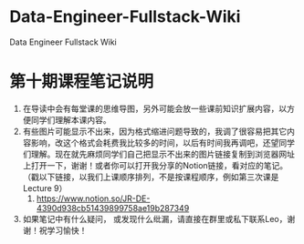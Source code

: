 
# Data-Engineer-Fullstack-Wiki
Data Engineer Fullstack Wiki

# 第十期课程笔记说明

1. 在导读中会有每堂课的思维导图，另外可能会放一些课前知识扩展内容，以方便同学们理解本课内容。
2. 有些图片可能显示不出来，因为格式缩进问题导致的，我调了很容易把其它内容影响，改这个格式会耗费我比较多的时间，以后有时间我再调吧，还望同学们理解。现在就先麻烦同学们自己把显示不出来的图片链接复制到浏览器网址上打开一下，谢谢！或者你可以打开我分享的Notion链接，看对应的笔记。（戳以下链接，以我们上课顺序排列，不是按课程顺序，例如第三次课是Lecture 9）
    1. https://www.notion.so/JR-DE-4390d938cb51439899758ae19b287349
3. 如果笔记中有什么疑问， 或发现什么纰漏，请直接在群里或私下联系Leo，谢谢！祝学习愉快！
